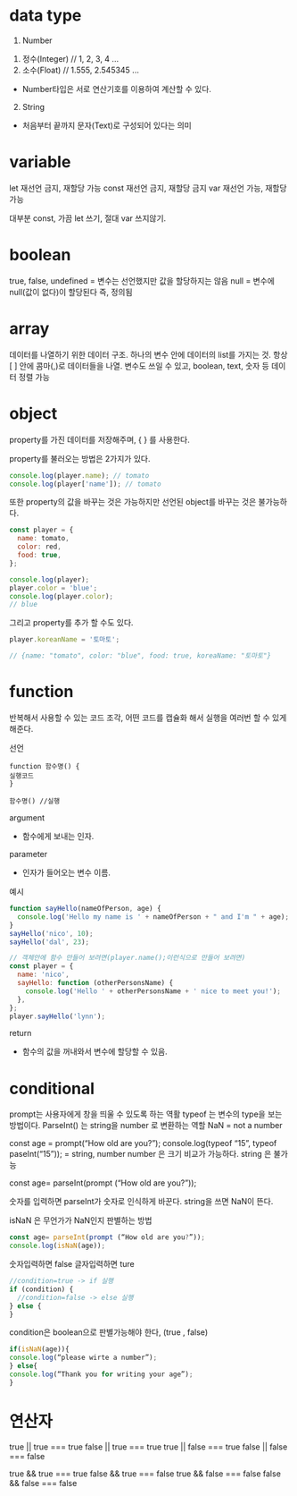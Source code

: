 # data type

1. Number

1) 정수(Integer) // 1, 2, 3, 4 ...
2) 소수(Float) // 1.555, 2.545345 ...

- Number타입은 서로 연산기호를 이용하여 계산할 수 있다.

2. String

- 처음부터 끝까지 문자(Text)로 구성되어 있다는 의미

# variable

let 재선언 금지, 재할당 가능
const 재선언 금지, 재할당 금지
var 재선언 가능, 재할당 가능

대부분 const, 가끔 let 쓰기, 절대 var 쓰지않기.

# boolean

true,
false,
undefined = 변수는 선언했지만 값을 할당하지는 않음
null = 변수에 null(값이 없다)이 할당된다 즉, 정의됨

# array

데이터를 나열하기 위한 데이터 구조.
하나의 변수 안에 데이터의 list를 가지는 것.
항상 [ ] 안에 콤마(,)로 데이터들을 나열.
변수도 쓰일 수 있고, boolean, text, 숫자 등 데이터 정렬 가능

# object

property를 가진 데이터를 저장해주며, { } 를 사용한다.

property를 불러오는 방법은 2가지가 있다.

```js
console.log(player.name); // tomato
console.log(player['name']); // tomato
```

또한 property의 값을 바꾸는 것은 가능하지만 선언된 object를 바꾸는 것은 불가능하다.

```js
const player = {
  name: tomato,
  color: red,
  food: true,
};

console.log(player);
player.color = 'blue';
console.log(player.color);
// blue
```

그리고 property를 추가 할 수도 있다.

```js
player.koreanName = '토마토';

// {name: "tomato", color: "blue", food: true, koreaName: "토마토"}
```

# function

반복해서 사용할 수 있는 코드 조각, 어떤 코드를 캡슐화 해서 실행을 여러번 할 수 있게 해준다.

선언

```
function 함수명() {
실행코드
}

함수명() //실행
```

argument

- 함수에게 보내는 인자.

parameter

- 인자가 들어오는 변수 이름.

예시

```js
function sayHello(nameOfPerson, age) {
  console.log('Hello my name is ' + nameOfPerson + " and I'm " + age);
}
sayHello('nico', 10);
sayHello('dal', 23);

// 객체안에 함수 만들어 보려면(player.name();이런식으로 만들어 보려면)
const player = {
  name: 'nico',
  sayHello: function (otherPersonsName) {
    console.log('Hello ' + otherPersonsName + ' nice to meet you!');
  },
};
player.sayHello('lynn');
```

return

- 함수의 값을 꺼내와서 변수에 할당할 수 있음.

# conditional

prompt는 사용자에게 창을 띄울 수 있도록 하는 역활
typeof 는 변수의 type을 보는 방법이다.
ParseInt() 는 string을 number 로 변환하는 역할
NaN = not a number

const age = prompt(“How old are you?”);
console.log(typeof “15”, typeof paseInt(“15”));
= string, number
number 은 크기 비교가 가능하다. string 은 불가능

const age= parseInt(prompt (“How old are you?”));

숫자를 입력하면 parseInt가 숫자로 인식하게 바꾼다.
string을 쓰면 NaN이 뜬다.

isNaN 은 무언가가 NaN인지 판별하는 방법

```js
const age= parseInt(prompt (“How old are you?”));
console.log(isNaN(age));
```

숫자입력하면 false
글자입력하면 ture

```js
//condition=true -> if 실행
if (condition) {
  //condition=false -> else 실행
} else {
}
```

condition은 boolean으로 판별가능해야 한다, (true , false)

```js
if(isNaN(age)){
console.log(“please wirte a number”);
} else{
console.log(“Thank you for writing your age”);
}
```

# 연산자

true || true === true
false || true === true
true || false === true
false || false === false

true && true === true
false && true === false
true && false === false
false && false === false
